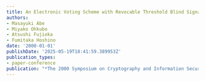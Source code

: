 ```yaml
---
title: An Electronic Voting Scheme with Revocable Threshold Blind Signatures
authors:
- Masayuki Abe
- Miyako Ohkubo
- Atsushi Fujioka
- Fumitaka Hoshino
date: '2000-01-01'
publishDate: '2025-05-19T18:41:59.389953Z'
publication_types:
- paper-conference
publication: "*The 2000 Symposium on Cryptography and Information Security (SCIS'00)*"
---
```


